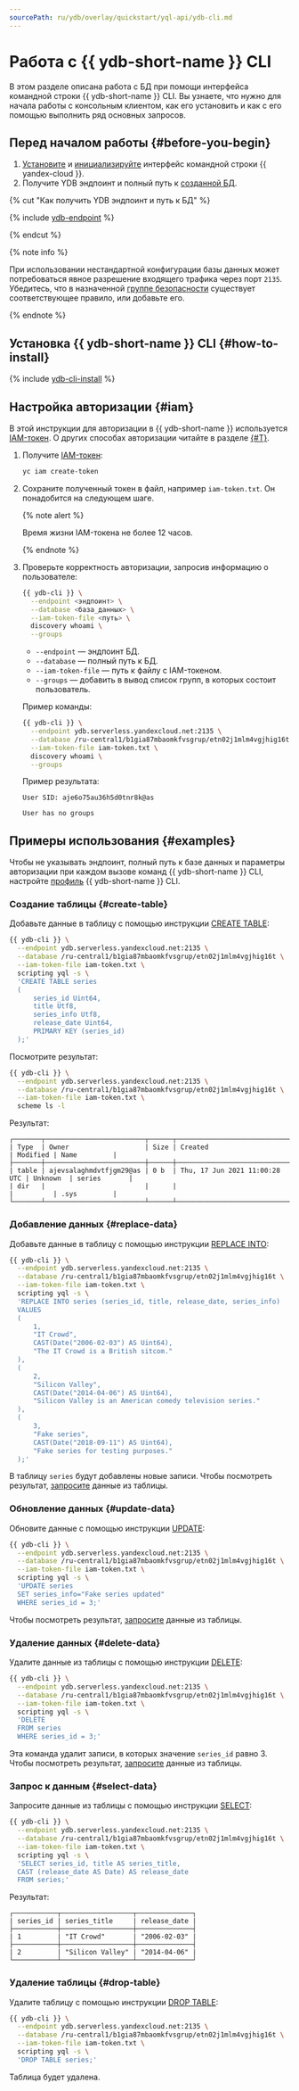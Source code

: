 ```yaml
---
sourcePath: ru/ydb/overlay/quickstart/yql-api/ydb-cli.md
---
```

# Работа с {{ ydb-short-name }} CLI

В этом разделе описана работа с БД при помощи интерфейса командной строки {{ ydb-short-name }} CLI. Вы узнаете, что нужно для начала работы с консольным клиентом, как его установить и как с его помощью выполнить ряд основных запросов.

## Перед началом работы {#before-you-begin}

1. [Установите](../../../cli/quickstart.md#install) и [инициализируйте](../../../cli/quickstart.md#initialize) интерфейс командной строки {{ yandex-cloud }}.
1. Получите YDB эндпоинт и полный путь к [созданной БД](../create-db.md).

{% cut "Как получить YDB эндпоинт и путь к БД" %}

{% include [ydb-endpoint](../../_includes/ydb-endpoint.md) %}

{% endcut %}

{% note info %}

При использовании нестандартной конфигурации базы данных может потребоваться явное разрешение входящего трафика через порт `2135`. Убедитесь, что в назначенной [группе безопасности](../../../vpc/concepts/security-groups.md) существует соответствующее правило, или добавьте его.

{% endnote %}

## Установка {{ ydb-short-name }} CLI {#how-to-install}

{% include [ydb-cli-install](../../reference/ydb-cli/install.md) %}

## Настройка авторизации {#iam}

В этой инструкции для авторизации в {{ ydb-short-name }} используется [IAM-токен](../../../iam/concepts/authorization/iam-token.md). О других способах авторизации читайте в разделе [{#T}](../../reference/ydb-cli/authorization.md).

1. Получите [IAM-токен](../../../iam/concepts/authorization/iam-token.md):

    ```bash
    yc iam create-token
    ```

1. Сохраните полученный токен в файл, например `iam-token.txt`. Он понадобится на следующем шаге.

    {% note alert %}

    Время жизни IAM-токена не более 12 часов.

    {% endnote %}

1. Проверьте корректность авторизации, запросив информацию о пользователе:

    ```bash
    {{ ydb-cli }} \
      --endpoint <эндпоинт> \
      --database <база_данных> \
      --iam-token-file <путь> \
      discovery whoami \
      --groups
    ```

    * `--endpoint` — эндпоинт БД.
    * `--database` — полный путь к БД.
    * `--iam-token-file` — путь к файлу с IAM-токеном.
    * `--groups` — добавить в вывод список групп, в которых состоит пользователь.

    Пример команды:

    ```bash
    {{ ydb-cli }} \
      --endpoint ydb.serverless.yandexcloud.net:2135 \
      --database /ru-central1/b1gia87mbaomkfvsgrup/etn02j1mlm4vgjhig16t \
      --iam-token-file iam-token.txt \
      discovery whoami \
      --groups
    ```

    Пример результата:

    ```text
    User SID: aje6o75au36h5d0tnr8k@as

    User has no groups
    ```

## Примеры использования {#examples}

Чтобы не указывать эндпоинт, полный путь к базе данных и параметры авторизации при каждом вызове команд {{ ydb-short-name }} CLI, настройте [профиль](../../reference//ydb-cli/profile/create.md) {{ ydb-short-name }} CLI.

### Создание таблицы {#create-table}

Добавьте данные в таблицу с помощью инструкции [CREATE TABLE](../../yql/reference/syntax/create_table.md):

```bash
{{ ydb-cli }} \
  --endpoint ydb.serverless.yandexcloud.net:2135 \
  --database /ru-central1/b1gia87mbaomkfvsgrup/etn02j1mlm4vgjhig16t \
  --iam-token-file iam-token.txt \
  scripting yql -s \
  'CREATE TABLE series
  (
      series_id Uint64,
      title Utf8,
      series_info Utf8,
      release_date Uint64,
      PRIMARY KEY (series_id)
  );'
```

Посмотрите результат:

```bash
{{ ydb-cli }} \
  --endpoint ydb.serverless.yandexcloud.net:2135 \
  --database /ru-central1/b1gia87mbaomkfvsgrup/etn02j1mlm4vgjhig16t \
  --iam-token-file iam-token.txt \
  scheme ls -l
```

Результат:

```text
┌───────┬─────────────────────────┬──────┬───────────────────────────────┬──────────┬──────────────┐
| Type  | Owner                   | Size | Created                       | Modified | Name         |
├───────┼─────────────────────────┼──────┼───────────────────────────────┼──────────┼──────────────┤
| table | ajevsalaghmdvtfjgm29@as | 0 b  | Thu, 17 Jun 2021 11:00:28 UTC | Unknown  | series       |
| dir   |                         |      |                               |          | .sys         |
└───────┴─────────────────────────┴──────┴───────────────────────────────┴──────────┴──────────────┘
```

### Добавление данных {#replace-data}

Добавьте данные в таблицу с помощью инструкции [REPLACE INTO](../../yql/reference/syntax/replace_into.md):

```bash
{{ ydb-cli }} \
  --endpoint ydb.serverless.yandexcloud.net:2135 \
  --database /ru-central1/b1gia87mbaomkfvsgrup/etn02j1mlm4vgjhig16t \
  --iam-token-file iam-token.txt \
  scripting yql -s \
  'REPLACE INTO series (series_id, title, release_date, series_info)
  VALUES
  (
      1,
      "IT Crowd",
      CAST(Date("2006-02-03") AS Uint64),
      "The IT Crowd is a British sitcom."
  ),
  (
      2,
      "Silicon Valley",
      CAST(Date("2014-04-06") AS Uint64),
      "Silicon Valley is an American comedy television series."
  ),
  (
      3,
      "Fake series",
      CAST(Date("2018-09-11") AS Uint64),
      "Fake series for testing purposes."
  );'
```

В таблицу `series` будут добавлены новые записи. Чтобы посмотреть результат, [запросите](#select-data) данные из таблицы.

### Обновление данных {#update-data}

Обновите данные с помощью инструкции [UPDATE](../../yql/reference/syntax/update.md):

```bash
{{ ydb-cli }} \
  --endpoint ydb.serverless.yandexcloud.net:2135 \
  --database /ru-central1/b1gia87mbaomkfvsgrup/etn02j1mlm4vgjhig16t \
  --iam-token-file iam-token.txt \
  scripting yql -s \
  'UPDATE series
  SET series_info="Fake series updated"
  WHERE series_id = 3;'
```

Чтобы посмотреть результат, [запросите](#select-data) данные из таблицы.

### Удаление данных {#delete-data}

Удалите данные из таблицы с помощью инструкции [DELETE](../../yql/reference/syntax/delete.md):

```bash
{{ ydb-cli }} \
  --endpoint ydb.serverless.yandexcloud.net:2135 \
  --database /ru-central1/b1gia87mbaomkfvsgrup/etn02j1mlm4vgjhig16t \
  --iam-token-file iam-token.txt \
  scripting yql -s \
  'DELETE
  FROM series
  WHERE series_id = 3;'
```

Эта команда удалит записи, в которых значение `series_id` равно 3. Чтобы посмотреть результат, [запросите](#select-data) данные из таблицы.

### Запрос к данным {#select-data}

Запросите данные из таблицы с помощью инструкции [SELECT](../../yql/reference/syntax/select.md):

```bash
{{ ydb-cli }} \
  --endpoint ydb.serverless.yandexcloud.net:2135 \
  --database /ru-central1/b1gia87mbaomkfvsgrup/etn02j1mlm4vgjhig16t \
  --iam-token-file iam-token.txt \
  scripting yql -s \
  'SELECT series_id, title AS series_title,
  CAST (release_date AS Date) AS release_date
  FROM series;'
```

Результат:

```text
┌───────────┬──────────────────┬──────────────┐
| series_id | series_title     | release_date |
├───────────┼──────────────────┼──────────────┤
| 1         | "IT Crowd"       | "2006-02-03" |
├───────────┼──────────────────┼──────────────┤
| 2         | "Silicon Valley" | "2014-04-06" |
└───────────┴──────────────────┴──────────────┘
```

### Удаление таблицы {#drop-table}

Удалите таблицу с помощью инструкции [DROP TABLE](../../yql/reference/syntax/drop_table.md):

```bash
{{ ydb-cli }} \
  --endpoint ydb.serverless.yandexcloud.net:2135 \
  --database /ru-central1/b1gia87mbaomkfvsgrup/etn02j1mlm4vgjhig16t \
  --iam-token-file iam-token.txt \
  scripting yql -s \
  'DROP TABLE series;'
```

Таблица будет удалена.
